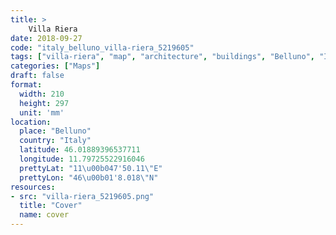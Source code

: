 ```yaml
---
title: > 
    Villa Riera
date: 2018-09-27
code: "italy_belluno_villa-riera_5219605"
tags: ["villa-riera", "map", "architecture", "buildings", "Belluno", "Italy"]
categories: ["Maps"]
draft: false
format:
  width: 210
  height: 297
  unit: 'mm'
location:
  place: "Belluno"
  country: "Italy"
  latitude: 46.01889396537711
  longitude: 11.79725522916046
  prettyLat: "11\u00b047'50.11\"E"
  prettyLon: "46\u00b01'8.018\"N"
resources:
- src: "villa-riera_5219605.png"
  title: "Cover"
  name: cover
---
```

